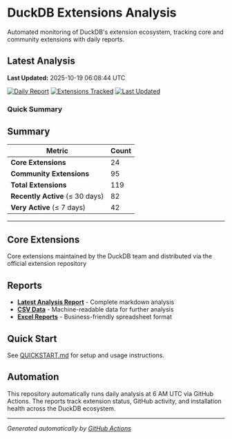 # DuckDB Extensions Analysis

Automated monitoring of DuckDB's extension ecosystem, tracking core and community extensions with daily reports.

## Latest Analysis

**Last Updated:** 2025-10-19 06:08:44 UTC

[![Daily Report](https://img.shields.io/badge/Daily%20Report-Active-green)](./reports/latest.md)
[![Extensions Tracked](https://img.shields.io/badge/Extensions%20Tracked-119-blue)](./reports/latest.md)
[![Last Updated](https://img.shields.io/badge/Last%20Updated-2025-10-19%2006:08:44%20UTC-lightgrey)](./reports/latest.md)

### Quick Summary

## Summary

| **Metric** | **Count** |
|------------|-----------|
| **Core Extensions** | 24 |
| **Community Extensions** | 95 |
| **Total Extensions** | 119 |
| **Recently Active** (≤ 30 days) | 82 |
| **Very Active** (≤ 7 days) | 42 |


---
## Core Extensions

Core extensions maintained by the DuckDB team and distributed via the official extension repository

## Reports

- **[Latest Analysis Report](./reports/latest.md)** - Complete markdown analysis
- **[CSV Data](./reports/)** - Machine-readable data for further analysis  
- **[Excel Reports](./reports/)** - Business-friendly spreadsheet format

## Quick Start

See [QUICKSTART.md](./QUICKSTART.md) for setup and usage instructions.

## Automation

This repository automatically runs daily analysis at 6 AM UTC via GitHub Actions.
The reports track extension status, GitHub activity, and installation health across the DuckDB ecosystem.

---
*Generated automatically by [GitHub Actions](.github/workflows/daily-extensions-report.yml)*
